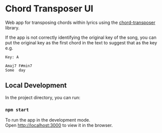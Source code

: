 # Chord Transposer UI

Web app for transposing chords within lyrics using the
[chord-transposer](http://github.com/ddycai/chord-transposer) library.

If the app is not correctly identifying the original key of the song, you can
put the original key as the first chord in the text to suggest that as the key e.g.

```
Key: A

Amaj7 F#min7
Some  day
```

## Local Development

In the project directory, you can run:

### `npm start`

To run the app in the development mode.\
Open [http://localhost:3000](http://localhost:3000) to view it in the browser.
